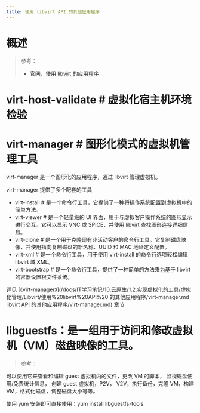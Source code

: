```yaml
---
title: 使用 libvirt API 的其他应用程序
---
```


# 概述

> 参考：
> - [官网，使用 libvirt 的应用程序](https://libvirt.org/apps.html)

# virt-host-validate # 虚拟化宿主机环境检验

# virt-manager # 图形化模式的虚拟机管理工具

virt-manager 是一个图形化的应用程序，通过 libvirt 管理虚拟机。

virt-manager 提供了多个配套的工具

- virt-install # 是一个命令行工具，它提供了一种将操作系统配置到虚拟机中的简单方法。
- virt-viewer # 是一个轻量级的 UI 界面，用于与虚拟客户操作系统的图形显示进行交互。它可以显示 VNC 或 SPICE，并使用 libvirt 查找图形连接详细信息。
- virt-clone # 是一个用于克隆现有非活动客户的命令行工具。它复制磁盘映像，并使用指向复制磁盘的新名称、UUID 和 MAC 地址定义配置。
- virt-xml # 是一个命令行工具，用于使用 virt-install 的命令行选项轻松编辑 libvirt 域 XML。
- virt-bootstrap # 是一个命令行工具，提供了一种简单的方法来为基于 libvirt 的容器设置根文件系统。

详见 [《virt-manager》](/docs/IT学习笔记/10.云原生/1.2.实现虚拟化的工具/虚拟化管理/Libvirt/使用%20libvirt%20API%20 的其他应用程序/virt-manager.md libvirt API 的其他应用程序/virt-manager.md) 章节

# libguestfs：是一组用于访问和修改虚拟机（VM）磁盘映像的工具。

> 参考：

可以使用它来查看和编辑 guest 虚拟机内的文件，更改 VM 的脚本， 监视磁盘使用/免费统计信息， 创建 guest 虚拟机，P2V， V2V，执行备份，克隆 VM，构建 VM，格式化磁盘，调整磁盘大小等等。

使用 yum 安装即可直接使用：yum install libguestfs-tools
